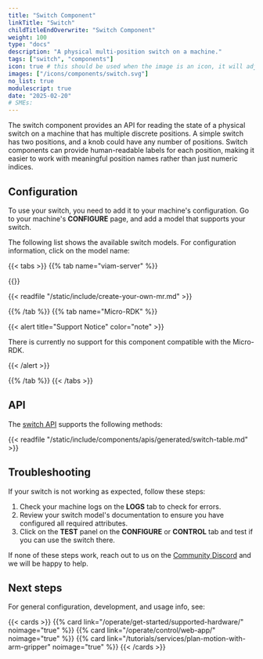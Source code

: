 ```yaml
---
title: "Switch Component"
linkTitle: "Switch"
childTitleEndOverwrite: "Switch Component"
weight: 100
type: "docs"
description: "A physical multi-position switch on a machine."
tags: ["switch", "components"]
icon: true # this should be used when the image is an icon, it will adjust the sizing and object-fit
images: ["/icons/components/switch.svg"]
no_list: true
modulescript: true
date: "2025-02-20"
# SMEs:
---
```


The switch component provides an API for reading the state of a physical switch on a machine that has multiple discrete positions.
A simple switch has two positions, and a knob could have any number of positions.
Switch components can provide human-readable labels for each position, making it easier to work with meaningful position names rather than just numeric indices.

## Configuration

To use your switch, you need to add it to your machine's configuration.
Go to your machine's **CONFIGURE** page, and add a model that supports your switch.

The following list shows the available switch models.
For configuration information, click on the model name:

{{< tabs >}}
{{% tab name="viam-server" %}}

{{<resources api="rdk:component:switch" type="component" no-intro="true">}}

{{< readfile "/static/include/create-your-own-mr.md" >}}

{{% /tab %}}
{{% tab name="Micro-RDK" %}}

{{< alert title="Support Notice" color="note" >}}

There is currently no support for this component compatible with the Micro-RDK.

{{< /alert >}}

{{% /tab %}}
{{< /tabs >}}

## API

The [switch API](/dev/reference/apis/components/switch/) supports the following methods:

{{< readfile "/static/include/components/apis/generated/switch-table.md" >}}

## Troubleshooting

If your switch is not working as expected, follow these steps:

1. Check your machine logs on the **LOGS** tab to check for errors.
2. Review your switch model's documentation to ensure you have configured all required attributes.
3. Click on the **TEST** panel on the **CONFIGURE** or **CONTROL** tab and test if you can use the switch there.

If none of these steps work, reach out to us on the [Community Discord](https://discord.gg/viam) and we will be happy to help.

## Next steps

For general configuration, development, and usage info, see:

{{< cards >}}
{{% card link="/operate/get-started/supported-hardware/" noimage="true" %}}
{{% card link="/operate/control/web-app/" noimage="true" %}}
{{% card link="/tutorials/services/plan-motion-with-arm-gripper" noimage="true" %}}
{{< /cards >}}
